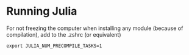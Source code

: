 # Running Julia

For not freezing the computer when installing any module (because of compilation), add to the .zshrc (or equivalent)

`export JULIA_NUM_PRECOMPILE_TASKS=1`

